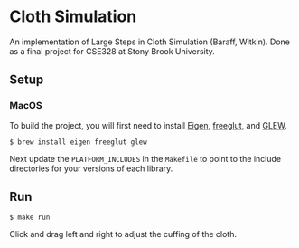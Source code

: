 # Cloth Simulation

An implementation of Large Steps in Cloth Simulation (Baraff, Witkin).
Done as a final project for CSE328 at Stony Brook University.

## Setup

### MacOS
To build the project, you will first need to install
[Eigen](https://eigen.tuxfamily.org/index.php?title=Main_Page),
[freeglut](https://freeglut.sourceforge.net/),
and [GLEW](https://glew.sourceforge.net/).

```shell
$ brew install eigen freeglut glew
```

Next update the `PLATFORM_INCLUDES` in the `Makefile` to point to the include directories for your versions of each library.

## Run

```shell
$ make run
```

Click and drag left and right to adjust the cuffing of the cloth.
